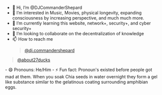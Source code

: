 - 👋 Hi, I’m @DJCommanderShepard
- 👀 I’m interested in Music, Movies, physical longevity, expanding consciousness by increasing perspective, and much much more.
- 🌱 I’m currently learning this website, network+, security+, and cyber security+
- 💞️ I’m looking to collaborate on the decentralization of knowledge 
- 📫 How to reach me <blockquote class="tiktok-embed" cite="https://www.tiktok.com/@dj.commandershepard" data-unique-id="dj.commandershepard" data-embed-type="creator" style="max-width: 780px; min-width: 288px;" > <section> <a target="_blank" href="https://www.tiktok.com/@dj.commandershepard?refer=creator_embed">@dj.commandershepard</a> </section> </blockquote> 
<blockquote class="tiktok-embed" cite="https://www.tiktok.com/@about27ducks" data-unique-id="about27ducks" data-embed-type="creator" style="max-width: 780px; min-width: 288px;" > <section> <a target="_blank" href="https://www.tiktok.com/@about27ducks?refer=creator_embed">@about27ducks</a> </section> </blockquote> 
- 😄 Pronouns: He/Him
- ⚡ Fun fact: Pronoun's existed before people got mad at them. When you soak Chia seeds in water overnight they form a gel like substance similar to the gelatinous coating surrounding amphibian eggs.

<!---
DJCommanderShepard/DJCommanderShepard is a ✨ special ✨ repository because its `README.md` (this file) appears on your GitHub profile.
You can click the Preview link to take a look at your changes.
--->
